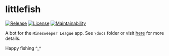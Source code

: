 # littlefish

[![Release](https://img.shields.io/github/v/release/T0nyX1ang/littlefish?color=blue&include_prereleases&label=littlefish)](https://github.com/T0nyX1ang/littlefish/releases)
[![License](https://img.shields.io/github/license/T0nyX1ang/littlefish)](http://www.gnu.org/licenses/agpl-3.0.html)
[![Maintainability](https://api.codeclimate.com/v1/badges/0599899fd136d4a2eec0/maintainability)](https://codeclimate.com/github/T0nyX1ang/littlefish/maintainability)

A bot for the `Minesweeper League` app. See `\docs` folder or visit [here](https://littlefish.tonyxiang.site) for more details.

Happy fishing ^\_^
